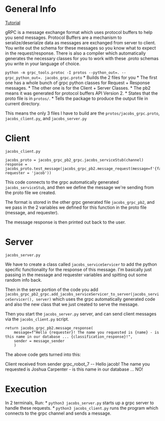# General Info
[Tutorial](https://grpc.io/docs/languages/python/basics/)

gRPC is a message exchange format which uses protocol buffers to help you send messages.  Protocol Buffers are a mechanism to seralize/deserialze data as messages are exchanged from server to client.  You write out the schema for these messages so you know what to expect in the request/response.  There is also a compiler which automatically generates the necessary classes for you to work with these .proto schemas you write in your language of choice.  

`python -m grpc_tools.protoc -I protos --python_out=. --grpc_python_out=. jacobs_grpc.proto` 
    * Builds the 2 files for you
      * The first one has a whole bunch of grpc python classes for Request + Response messages.
      * The other one is for the Client + Server Classes.
      * The pb2 means it was generated for protocol buffers API Version 2.
    * States that the proto file is in `protos/`.
    * Tells the package to produce the output file in current directory.

This means the only 3 files I have to build are the `protos/jacobs_grpc.proto`, `jacobs_client.py`, and `jacobs_server.py`

# Client
`jacobs_client.py`
  
```
jacobs_proto = jacobs_grpc_pb2_grpc.jacobs_serviceStub(channel)
response = jacobs_proto.test_message(jacobs_grpc_pb2.message_request(message=f'{fake.name()}', requester = 'jacob'))
```

This code connects to the grpc automatically generated `jacobs_serviceStub`, and then we define the message we're sending from the proto file we created.

The format is stored in the other grpc generated file `jacobs_grpc_pb2`, and we pass in the 2 variables we defined for this function in the proto file (message, and requester).

The message response is then printed out back to the user.

# Server
`jacobs_server.py`

We have to create a class called `jacobs_serviceServicer` to add the python specific functionality for the response of this message.
I'm basically just passing in the message and requester variables and spitting out some random info back.

Then in the serve portion of the code you add `jacobs_grpc_pb2_grpc.add_jacobs_serviceServicer_to_server(jacobs_serviceServicer(), server)` which uses the
grpc automatically generated code and also the new class that we just created to serve the message.

Then you start the `jacobs_server.py` server, and can send client messages via the `jacobs_client.py` script.

```
return jacobs_grpc_pb2.message_response(
    message=f"Hello {requester}! The name you requested is {name} - is this name in our database ... {classification_response}!",
    sender = message_sender
    )
```
The above code gets turned into this:

Client received from sender grpc_robot_7 -- Hello jacob! The name you requested is Joshua Carpenter - is this name in our database ... NO!

# Execution
In 2 terminals, Run:
    * `python3 jacobs_server.py` starts up a grpc server to handle these requests.
    * `python3 jacobs_client.py` runs the program which connects to the grpc channel and sends a message.
